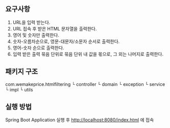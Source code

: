 ## 요구사항

1. URL을 입력 받는다.
2. URL 접속 후 받은 HTML 문자열을 출력한다.
3. 영어 및 숫자만 출력한다.
4. 숫자-오름차순으로, 영문-대문자/소문자 순서로 출력한다.
5. 영어-숫자 순으로 출력한다.
6. 입력 받은 출력 묶음 단위로 묶음 단위 내 값을 몫으로, 그 외는 나머지로 출력한다.

## 패키지 구조

com.wemakeprice.htmlfiltering
	└ controller
	└ domain
	└ exception
	└ service
		└ impl
	└ utils

## 실행 방법

Spring Boot Application 실행 후 [http://localhost:8080/index.html](http://localhost:8080/index.html) 에 접속
